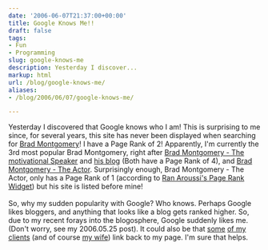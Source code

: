 ```yaml
---
date: '2006-06-07T21:37:00+00:00'
title: Google Knows Me!!
draft: false
tags:
- Fun
- Programming
slug: google-knows-me
description: Yesterday I discover...
markup: html
url: /blog/google-knows-me/
aliases:
- /blog/2006/06/07/google-knows-me/

---
```


Yesterday I discovered that Google knows who I am!  This is surprising to me since, for several years, this site has never been displayed when searching for <a href="http://www.google.com/search?q=Brad%20Montgomery&amp;sourceid=mozilla2&amp;ie=utf-8&amp;oe=utf-8">Brad Montgomery</a>! I have a Page Rank of 2! Apparently, I'm currently the 3rd most popular Brad Montgomery, right after <a href="http://www.bradmontgomery.com/">Brad Montgomery - The motivational Speaker</a> and <a href="http://www.bradlaughs.com/">his blog</a> (Both have a Page Rank of 4), and <a href="http://www.brad-montgomery.com/">Brad Montgomery - The Actor</a>.  Surprisingly enough, Brad Montgomery - The Actor, only has a Page Rank of 1 (according to <a href="http://aroussi.com/projects">Ran Aroussi's Page Rank Widget</a>) but his site is listed before mine!<br /><br />So, why my sudden popularity with Google?  Who knows. Perhaps Google likes bloggers, and anything that looks like a blog gets ranked higher. So, due to my recent forays into the blogosphere, Google suddenly likes me. (Don't worry, see my 2006.05.25 post). It could also be that <a href="http://www.destinationyoga.com/">some</a> <a href="http://savmorinteriors.com/">of my</a> <a href="http://fitnessintheworks.com/theworks/">clients</a> (and of course <a href="http://rosemarie.name/">my wife</a>) link back to my page. I'm sure that helps.<div class="blogger-post-footer"><img width='1' height='1' src='https://blogger.googleusercontent.com/tracker/4123748873183487963-4435179465556597627?l=bradmontgomery.blogspot.com' alt='' /></div>